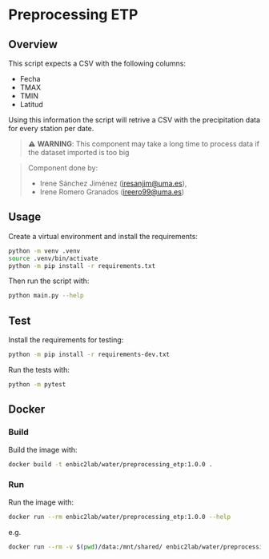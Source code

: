 # Preprocessing ETP

## Overview
This script expects a CSV with the following columns:
- Fecha
- TMAX
- TMIN
- Latitud

  
Using this information the script will retrive a CSV with the precipitation data for every station per date.

> :warning: **WARNING**: This component may take a long time to process data if the dataset imported is too big


> Component done by:
> - Irene Sánchez Jiménez (iresanjim@uma.es),
> - Irene Romero Granados (ireero99@uma.es)


## Usage
Create a virtual environment and install the requirements:

```sh
python -m venv .venv
source .venv/bin/activate
python -m pip install -r requirements.txt
```

Then run the script with:
```sh
python main.py --help
```

## Test
Install the requirements for testing:
```sh
python -m pip install -r requirements-dev.txt
```
Run the tests with:

```sh
python -m pytest
```
## Docker

### Build
Build the image with:

```sh
docker build -t enbic2lab/water/preprocessing_etp:1.0.0 .
```

### Run
Run the image with:

```sh
docker run --rm enbic2lab/water/preprocessing_etp:1.0.0 --help
```

e.g.
```sh
docker run --rm -v $(pwd)/data:/mnt/shared/ enbic2lab/water/preprocessing_etp:1.0.0 --filepath "/mnt/shared/input_etp.xlsx" --cte1 "37.59" --cte2 "0.01745" --kt "0.175" --output "/mnt/shared/"
```
